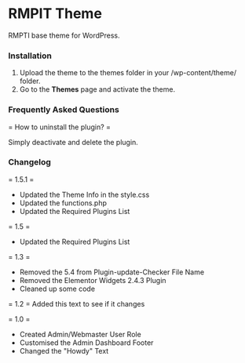 RMPIT Theme
=================

RMPTI base theme for WordPress. 

### Installation
1. Upload the theme to the themes folder in your /wp-content/theme/ folder.
2. Go to the **Themes** page and activate the theme.


### Frequently Asked Questions
= How to uninstall the plugin? =
 
Simply deactivate and delete the plugin. 

### Changelog
= 1.5.1 =
* Updated the Theme Info in the style.css
* Updated the functions.php
* Updated the Required Plugins List


= 1.5 =
* Updated the Required Plugins List


= 1.3 =
* Removed the 5.4 from Plugin-update-Checker File Name
* Removed the Elementor Widgets 2.4.3 Plugin
* Cleaned up some code

= 1.2 =
Added this text to see if it changes

= 1.0 =
* Created Admin/Webmaster User Role
* Customised the Admin Dashboard Footer
* Changed the "Howdy" Text
